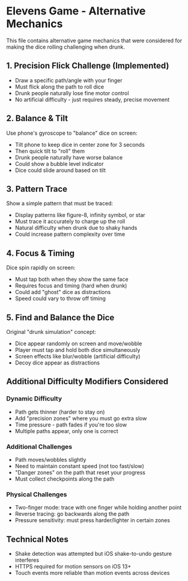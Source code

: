 # Elevens Game - Alternative Mechanics

This file contains alternative game mechanics that were considered for making the dice rolling challenging when drunk.

## 1. Precision Flick Challenge (Implemented)
- Draw a specific path/angle with your finger
- Must flick along the path to roll dice
- Drunk people naturally lose fine motor control
- No artificial difficulty - just requires steady, precise movement

## 2. Balance & Tilt
Use phone's gyroscope to "balance" dice on screen:
- Tilt phone to keep dice in center zone for 3 seconds
- Then quick tilt to "roll" them
- Drunk people naturally have worse balance
- Could show a bubble level indicator
- Dice could slide around based on tilt

## 3. Pattern Trace
Show a simple pattern that must be traced:
- Display patterns like figure-8, infinity symbol, or star
- Must trace it accurately to charge up the roll
- Natural difficulty when drunk due to shaky hands
- Could increase pattern complexity over time

## 4. Focus & Timing
Dice spin rapidly on screen:
- Must tap both when they show the same face
- Requires focus and timing (hard when drunk)
- Could add "ghost" dice as distractions
- Speed could vary to throw off timing

## 5. Find and Balance the Dice
Original "drunk simulation" concept:
- Dice appear randomly on screen and move/wobble
- Player must tap and hold both dice simultaneously
- Screen effects like blur/wobble (artificial difficulty)
- Decoy dice appear as distractions

## Additional Difficulty Modifiers Considered

### Dynamic Difficulty
- Path gets thinner (harder to stay on)
- Add "precision zones" where you must go extra slow
- Time pressure - path fades if you're too slow
- Multiple paths appear, only one is correct

### Additional Challenges
- Path moves/wobbles slightly
- Need to maintain constant speed (not too fast/slow)
- "Danger zones" on the path that reset your progress
- Must collect checkpoints along the path

### Physical Challenges
- Two-finger mode: trace with one finger while holding another point
- Reverse tracing: go backwards along the path
- Pressure sensitivity: must press harder/lighter in certain zones

## Technical Notes
- Shake detection was attempted but iOS shake-to-undo gesture interferes
- HTTPS required for motion sensors on iOS 13+
- Touch events more reliable than motion events across devices